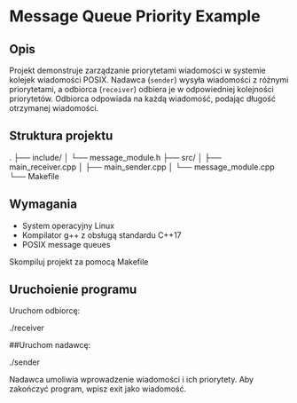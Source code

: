 # Message Queue Priority Example

## Opis 

Projekt demonstruje zarządzanie priorytetami wiadomości w systemie kolejek wiadomości POSIX. Nadawca (`sender`) wysyła wiadomości z różnymi priorytetami, a odbiorca (`receiver`) odbiera je w odpowiedniej kolejności priorytetów. Odbiorca odpowiada na każdą wiadomość, podając długość otrzymanej wiadomości.

## Struktura projektu
.
├── include/
│ └── message_module.h
├── src/
│ ├── main_receiver.cpp
│ ├── main_sender.cpp
│ └── message_module.cpp
└── Makefile


## Wymagania

- System operacyjny Linux
- Kompilator g++ z obsługą standardu C++17
- POSIX message queues

Skompiluj projekt za pomocą Makefile

## Uruchoienie programu
Uruchom odbiorcę:

./receiver 

##Uruchom nadawcę:

./sender

Nadawca umoliwia wprowadzenie wiadomości i ich priorytety. Aby zakończyć program, wpisz exit jako wiadomość.